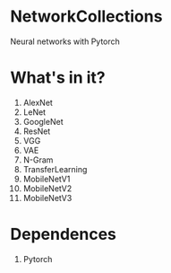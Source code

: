 # NetworkCollections
Neural networks with Pytorch

# What's in it?
1. AlexNet
2. LeNet
3. GoogleNet
4. ResNet
5. VGG
6. VAE
7. N-Gram
8. TransferLearning
9. MobileNetV1
10. MobileNetV2
11. MobileNetV3

# Dependences
1. Pytorch
